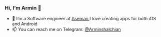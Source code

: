 ### Hi, I’m Armin 👋
- 📱 I’m a Software engineer at [Aseman](https://aseman.io),I love creating apps for both iOS and Android
- 📫 You can reach me on Telegram: [@Arminshalchian](https://t.me/arminshalchian)

